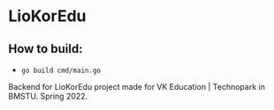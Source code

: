# LioKorEdu

## How to build:
* `go build cmd/main.go`

Backend for LioKorEdu project made for VK Education | Technopark in BMSTU. 
Spring 2022.